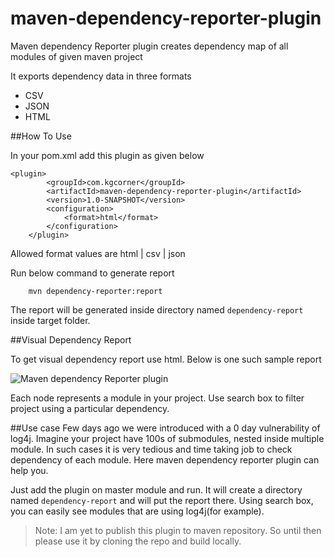 # maven-dependency-reporter-plugin
Maven dependency Reporter plugin creates dependency map of all modules of given maven project

It exports dependency data in three formats
* CSV
* JSON
* HTML

##How To Use

In your pom.xml add this plugin as given below
```
<plugin>
        <groupId>com.kgcorner</groupId>
        <artifactId>maven-dependency-reporter-plugin</artifactId>
        <version>1.0-SNAPSHOT</version>
        <configuration>
            <format>html</format>
        </configuration>
    </plugin>
```

Allowed format values are html | csv | json

Run below command to generate report
```
    mvn dependency-reporter:report
```
The report will be generated inside directory named `dependency-report` inside target folder.

##Visual Dependency Report

To get visual dependency report use html. Below is one such sample report

![Maven dependency Reporter plugin](https://i.pinimg.com/564x/74/53/a0/7453a080c12c47e03714845dff85e585.jpg)

Each node represents a module in your project. Use search box to filter project using a particular dependency.


##Use case
Few days ago we were introduced with a 0 day vulnerability of log4j. Imagine your project have 100s of submodules, 
nested inside multiple module. In such cases it is very tedious and time taking job to check dependency of each module.
Here maven dependency reporter plugin can help you. 

Just add the plugin on master module and run. It will create a directory named `dependency-report` and will put the report there.
Using search box, you can easily see modules that are using log4j(for example). 


>Note: I am yet to publish this plugin to maven repository. So until then please use it by cloning the repo and build locally.

 